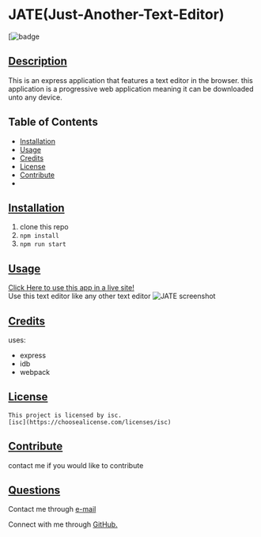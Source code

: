 
  # JATE(Just-Another-Text-Editor)
  [![badge](https://img.shields.io/badge/license-isc-blueviolet)
      
  ## [Description](table-of-conents)
  
  This is an express application that features a text editor in the browser. this application is a progressive web application meaning it can be downloaded unto any device.
 
  
  ## Table of Contents 
  
  * [Installation](#installation)
  * [Usage](#usage)
  * [Credits](#credits)
  * [License](#license)
  * [Contribute](#contribute)
  * 
  
  
  ## [Installation](#table-of-contents)

  1. clone this repo 
  2. `npm install`
  3. `npm run start`
  
  ## [Usage](#table-of-contents)
  [Click Here to use this app in a live site!](https://evening-spire-25471.herokuapp.com/)
  <br>
  Use this text editor like any other text editor 
  ![JATE screenshot](https://file%2B.vscode-resource.vscode-cdn.net/c%3A/Users/gemii/Desktop/projects/cautious-meme/assets/jate%20ss.png?version%3D1675750619988)
  
  
  ## [Credits](#table-of-contents)
  
  uses:
  - express 
  - idb
  - webpack

  
  ## [License](#table-of-contents)
  
   
    This project is licensed by isc.
    [isc](https://choosealicense.com/licenses/isc)
  
      
  
  ## [Contribute](#table-of-contents)
  contact me if you would like to contribute
  
  


  ## [Questions](#table-of-contents)
  
  
Contact me through [e-mail](mailto:marquez.jay444@gmail.com)

Connect with me through [GitHub.](https://www.github.com/Jay-MM)
  